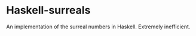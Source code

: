 Haskell-surreals
================

An implementation of the surreal numbers in Haskell. Extremely inefficient.
